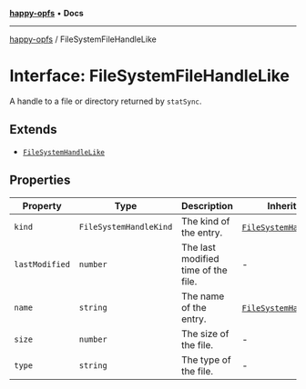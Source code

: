 [**happy-opfs**](../README.md) • **Docs**

***

[happy-opfs](../README.md) / FileSystemFileHandleLike

# Interface: FileSystemFileHandleLike

A handle to a file or directory returned by `statSync`.

## Extends

- [`FileSystemHandleLike`](FileSystemHandleLike.md)

## Properties

| Property | Type | Description | Inherited from | Defined in |
| ------ | ------ | ------ | ------ | ------ |
| `kind` | `FileSystemHandleKind` | The kind of the entry. | [`FileSystemHandleLike`](FileSystemHandleLike.md).`kind` | [fs/defines.ts:133](https://github.com/JiangJie/happy-opfs/blob/584e221ed8f9c25f1e723b7898a60bc25fe8652b/src/fs/defines.ts#L133) |
| `lastModified` | `number` | The last modified time of the file. | - | [fs/defines.ts:150](https://github.com/JiangJie/happy-opfs/blob/584e221ed8f9c25f1e723b7898a60bc25fe8652b/src/fs/defines.ts#L150) |
| `name` | `string` | The name of the entry. | [`FileSystemHandleLike`](FileSystemHandleLike.md).`name` | [fs/defines.ts:128](https://github.com/JiangJie/happy-opfs/blob/584e221ed8f9c25f1e723b7898a60bc25fe8652b/src/fs/defines.ts#L128) |
| `size` | `number` | The size of the file. | - | [fs/defines.ts:145](https://github.com/JiangJie/happy-opfs/blob/584e221ed8f9c25f1e723b7898a60bc25fe8652b/src/fs/defines.ts#L145) |
| `type` | `string` | The type of the file. | - | [fs/defines.ts:140](https://github.com/JiangJie/happy-opfs/blob/584e221ed8f9c25f1e723b7898a60bc25fe8652b/src/fs/defines.ts#L140) |
